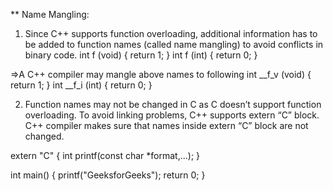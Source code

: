 ** Name Mangling:

1. Since C++ supports function overloading, additional information has to be added to function names (called name mangling) to avoid conflicts in binary code.
int  f (void) { return 1; }
int  f (int)  { return 0; }

=>A C++ compiler may mangle above names to following
int  __f_v (void) { return 1; }
int  __f_i (int)  { return 0; }

2. Function names may not be changed in C as C doesn’t support function overloading. To avoid linking problems, C++ supports extern “C” block. C++ compiler makes sure that names inside extern “C” block are not changed.

extern "C"
{
    int printf(const char *format,...);
}
 
int main()
{
    printf("GeeksforGeeks");
    return 0;
}

